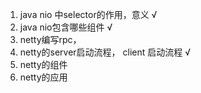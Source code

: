 1.  java nio 中selector的作用，意义  √ 
2.  java nio包含哪些组件      √   
3.  netty编写rpc，             
4.  netty的server启动流程， client 启动流程   √  
5.  netty的组件    
6.  netty的应用    


